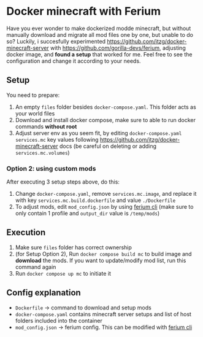# Docker minecraft with Ferium
Have you ever wonder to make dockerized modde minecraft, but without manually download and migrate all mod files one by one, but unable to do so?
Luckily, i succesfully experimented https://github.com/itzg/docker-minecraft-server with https://github.com/gorilla-devs/ferium, adjusting docker image, and **found a setup** that worked for me. Feel free to see the configuration and change it according to your needs.

## Setup
You need to prepare:
1. An empty `files` folder besides `docker-compose.yaml`. This folder acts as your world files
2. Download and install docker compose, make sure to able to run docker commands **without root**
3. Adjust server env as you seem fit, by editing `docker-compose.yaml` `services.mc` key values following https://github.com/itzg/docker-minecraft-server docs (be careful on deleting or adding `services.mc.volumes`)

### Option 2: using custom mods
After executing 3 setup steps above, do this:
1. Change `docker-compose.yaml`, remove `services.mc.image`, and replace it with key `services.mc.build.dockerfile` and value `./Dockerfile`
2. To adjust mods, edit `mod_config.json` by using [ferium cli](https://github.com/gorilla-devs/ferium) (make sure to only contain 1 profile and `output_dir` value is `/temp/mods`)

## Execution
1. Make sure `files` folder has correct ownership
2. (for Setup Option 2), Run `docker compose build mc` to build image and **download** the mods. If you want to update/modify mod list, run this command again
3. Run `docker compose up mc` to initiate it

## Config explanation
- `Dockerfile` -> command to download and setup mods
- `docker-compose.yaml` contains minecraft server setups and list of host folders included into the container
- `mod_config.json` -> ferium config. This can be modified with [ferium cli](https://github.com/gorilla-devs/ferium)
